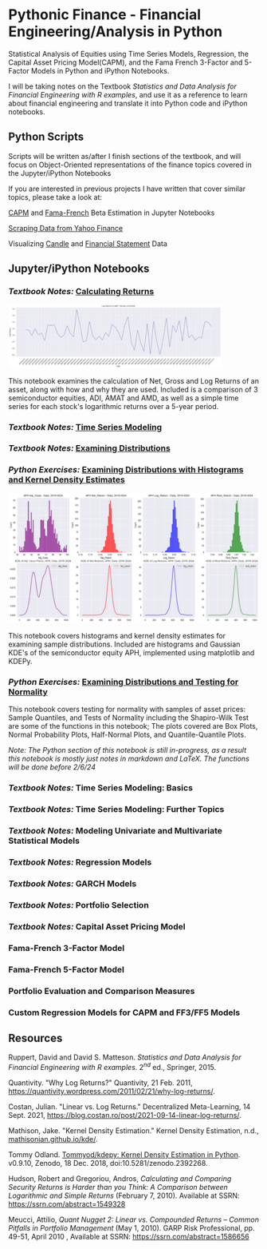 # Pythonic Finance - Financial Engineering/Analysis in Python

Statistical Analysis of Equities using Time Series Models, Regression, the Capital Asset Pricing Model(CAPM), and the Fama French 3-Factor and 5-Factor Models in Python and iPython Notebooks.

I will be taking notes on the Textbook _Statistics and Data Analysis for Financial Engineering with R examples_, and use it as a reference to learn about financial engineering and translate it into Python code and iPython notebooks.

## Python Scripts

Scripts will be written as/after I finish sections of the textbook, and will focus on Object-Oriented representations of the finance topics covered in the Jupyter/iPython Notebooks

If you are interested in previous projects I have written that cover similar topics, please take a look at:

[CAPM](https://github.com/dBCooper2/financial-modeling/blob/main/notebooks/finance/capm.ipynb) and [Fama-French](https://github.com/dBCooper2/financial-modeling/blob/main/notebooks/finance/fama-french.ipynb) Beta Estimation in Jupyter Notebooks

[Scraping Data from Yahoo Finance](https://github.com/dBCooper2/financial-modeling/blob/main/notebooks/data_processing/yahoo_finance_scraper.ipynb)

Visualizing [Candle](https://github.com/dBCooper2/financial-modeling/blob/main/notebooks/finance/mpl_finance_visualizations.ipynb) and [Financial Statement](https://github.com/dBCooper2/financial-modeling/blob/main/notebooks/finance/visualizing_book_data.ipynb) Data

## Jupyter/iPython Notebooks

### _Textbook Notes:_ [Calculating Returns](notebooks/financial_data/returns_textbook_notes.ipynb)

<img src="/docs/readme_files/returns_chapter/amd_log_returns.png" alt="amd_log" style="width: 85%;"/>

This notebook examines the calculation of Net, Gross and Log Returns of an asset, along with how and why they are used. Included is a comparison of 3 semiconductor equities, ADI, AMAT and AMD, as well as a simple time series for each stock's logarithmic returns over a 5-year period.

### _Textbook Notes:_ [Time Series Modeling](notebooks/time_series/)

### _Textbook Notes:_ [Examining Distributions](notebooks/time_series/notebooks/time_series/exploratory_data_analysis__textbook.ipynb)

### _Python Exercises:_ [Examining Distributions with Histograms and Kernel Density Estimates](notebooks/time_series/exploratory_data_analysis__python_hists_kde.ipynb)

<img src="/docs/readme_files/time_series_data_analysis_chapter/hists_kde.png" alt="dists_compared"/>

This notebook covers histograms and kernel density estimates for examining sample distributions. Included are histograms and Gaussian KDE's of the semiconductor equity APH, implemented using matplotlib and KDEPy.

### _Python Exercises:_ [Examining Distributions and Testing for Normality](notebooks/time_series/exploratory_data_analysis__python_sample_analysis.ipynb)

This notebook covers testing for normality with samples of asset prices: Sample Quantiles, and Tests of Normality including the Shapiro-Wilk Test are some of the functions in this notebook; The plots covered are Box Plots, Normal Probability Plots, Half-Normal Plots, and Quantile-Quantile Plots.

_Note: The Python section of this notebook is still in-progress, as a result this notebook is mostly just notes in markdown and LaTeX. The functions will be done before 2/6/24_

### _Textbook Notes:_ Time Series Modeling: Basics

### _Textbook Notes:_ Time Series Modeling: Further Topics

### _Textbook Notes:_ Modeling Univariate and Multivariate Statistical Models

### _Textbook Notes:_ Regression Models

### _Textbook Notes:_ GARCH Models

### _Textbook Notes:_ Portfolio Selection

### _Textbook Notes:_ Capital Asset Pricing Model

### Fama-French 3-Factor Model

### Fama-French 5-Factor Model

### Portfolio Evaluation and Comparison Measures

### Custom Regression Models for CAPM and FF3/FF5 Models

## Resources

Ruppert, David and David S. Matteson. _Statistics and Data Analysis for Financial Engineering with R examples_. $2^{nd}$ ed., Springer, 2015.

Quantivity. "Why Log Returns?" Quantivity, 21 Feb. 2011, <https://quantivity.wordpress.com/2011/02/21/why-log-returns/>.

Costan, Julian. "Linear vs. Log Returns." Decentralized Meta-Learning, 14 Sept. 2021, <https://blog.costan.ro/post/2021-09-14-linear-log-returns/>.

Mathison, Jake. "Kernel Density Estimation." Kernel Density Estimation, n.d., [mathisonian.github.io/kde/](https://mathisonian.github.io/kde/).

Tommy Odland. [Tommyod/kdepy: Kernel Density Estimation in Python](https://github.com/tommyod/KDEpy/tree/master). v0.9.10, Zenodo, 18 Dec. 2018, doi:10.5281/zenodo.2392268.

Hudson, Robert and Gregoriou, Andros, _Calculating and Comparing Security Returns is Harder than you Think: A Comparison between Logarithmic and Simple Returns_ (February 7, 2010). Available at SSRN: <https://ssrn.com/abstract=1549328>

Meucci, Attilio, _Quant Nugget 2: Linear vs. Compounded Returns – Common Pitfalls in Portfolio Management_ (May 1, 2010). GARP Risk Professional, pp. 49-51, April 2010 , Available at SSRN: <https://ssrn.com/abstract=1586656>
